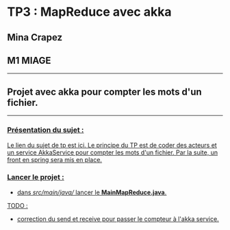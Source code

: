 # TP3 : MapReduce avec akka

## Mina Crapez
## M1 MIAGE

-------------------

## Projet avec akka pour compter les mots d'un fichier. ##

------------------

### <u> Présentation du sujet :<u>

Le lien du sujet de tp est [ici](https://www.fil.univ-lille.fr/~seinturi/m1/carmiage/tp3.pdf).
Le principe du TP est de coder des acteurs et un service AkkaService pour compter les mots d'un fichier.
Par la suite, un front en spring sera mis en place.

### <u> Lancer le projet :<u>

- dans *src/main/java/* lancer le **MainMapReduce.java**.

TODO :

- correction du send et receive pour passer le compteur à l'akka service.

